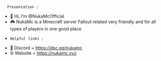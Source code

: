       Presentation :
- 👋 Hi, I’m @NukaMcOfficial
- 🎮 NukaMc is a Minecraft server Fallout related very friendly and for all types of players in one good place
- 
      Helpful links :
- 📱 Discord = https://dsc.gg/nukamc
- 🌐 Website = https://nukamc.xyz
